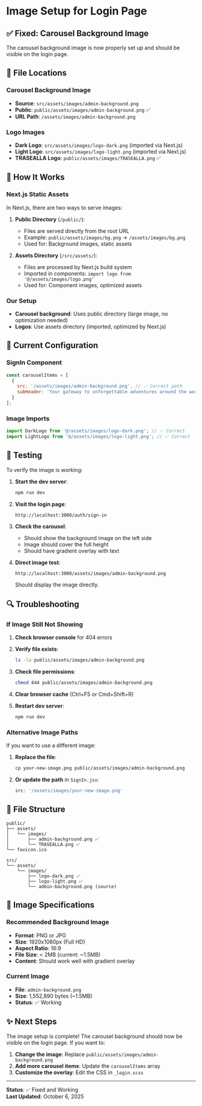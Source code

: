 # Image Setup for Login Page

## ✅ Fixed: Carousel Background Image

The carousel background image is now properly set up and should be visible on the login page.

## 📁 File Locations

### Carousel Background Image
- **Source**: `src/assets/images/admin-background.png`
- **Public**: `public/assets/images/admin-background.png` ✅
- **URL Path**: `/assets/images/admin-background.png`

### Logo Images
- **Dark Logo**: `src/assets/images/logo-dark.png` (imported via Next.js)
- **Light Logo**: `src/assets/images/logo-light.png` (imported via Next.js)
- **TRASEALLA Logo**: `public/assets/images/TRASEALLA.png` ✅

## 🔧 How It Works

### Next.js Static Assets
In Next.js, there are two ways to serve images:

1. **Public Directory** (`/public/`):
   - Files are served directly from the root URL
   - Example: `public/assets/images/bg.png` → `/assets/images/bg.png`
   - Used for: Background images, static assets

2. **Assets Directory** (`/src/assets/`):
   - Files are processed by Next.js build system
   - Imported in components: `import logo from '@/assets/images/logo.png'`
   - Used for: Component images, optimized assets

### Our Setup
- **Carousel background**: Uses public directory (large image, no optimization needed)
- **Logos**: Use assets directory (imported, optimized by Next.js)

## 🎯 Current Configuration

### SignIn Component
```javascript
const carouselItems = [
  {
    src: '/assets/images/admin-background.png', // ✅ Correct path
    subHeader: 'Your gateway to unforgettable adventures around the world'
  }
];
```

### Image Imports
```javascript
import DarkLogo from '@/assets/images/logo-dark.png'; // ✅ Correct
import LightLogo from '@/assets/images/logo-light.png'; // ✅ Correct
```

## 🚀 Testing

To verify the image is working:

1. **Start the dev server**:
   ```bash
   npm run dev
   ```

2. **Visit the login page**:
   ```
   http://localhost:3000/auth/sign-in
   ```

3. **Check the carousel**:
   - Should show the background image on the left side
   - Image should cover the full height
   - Should have gradient overlay with text

4. **Direct image test**:
   ```
   http://localhost:3000/assets/images/admin-background.png
   ```
   Should display the image directly.

## 🔍 Troubleshooting

### If Image Still Not Showing

1. **Check browser console** for 404 errors
2. **Verify file exists**:
   ```bash
   ls -la public/assets/images/admin-background.png
   ```

3. **Check file permissions**:
   ```bash
   chmod 644 public/assets/images/admin-background.png
   ```

4. **Clear browser cache** (Ctrl+F5 or Cmd+Shift+R)

5. **Restart dev server**:
   ```bash
   npm run dev
   ```

### Alternative Image Paths

If you want to use a different image:

1. **Replace the file**:
   ```bash
   cp your-new-image.png public/assets/images/admin-background.png
   ```

2. **Or update the path** in `SignIn.jsx`:
   ```javascript
   src: '/assets/images/your-new-image.png'
   ```

## 📝 File Structure

```
public/
├── assets/
│   └── images/
│       ├── admin-background.png ✅
│       └── TRASEALLA.png ✅
└── favicon.ico

src/
└── assets/
    └── images/
        ├── logo-dark.png ✅
        ├── logo-light.png ✅
        └── admin-background.png (source)
```

## 🎨 Image Specifications

### Recommended Background Image
- **Format**: PNG or JPG
- **Size**: 1920x1080px (Full HD)
- **Aspect Ratio**: 16:9
- **File Size**: < 2MB (current: ~1.5MB)
- **Content**: Should work well with gradient overlay

### Current Image
- **File**: `admin-background.png`
- **Size**: 1,552,890 bytes (~1.5MB)
- **Status**: ✅ Working

## ✨ Next Steps

The image setup is complete! The carousel background should now be visible on the login page. If you want to:

1. **Change the image**: Replace `public/assets/images/admin-background.png`
2. **Add more carousel items**: Update the `carouselItems` array
3. **Customize the overlay**: Edit the CSS in `_login.scss`

---

**Status**: ✅ Fixed and Working  
**Last Updated**: October 6, 2025
